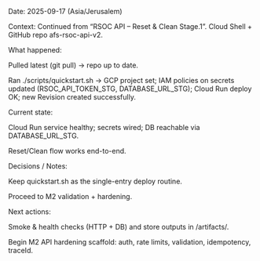 Date: 2025-09-17 (Asia/Jerusalem)

Context: Continued from “RSOC API – Reset & Clean Stage.1”. Cloud Shell + GitHub repo afs-rsoc-api-v2.

What happened:

Pulled latest (git pull) → repo up to date.

Ran ./scripts/quickstart.sh → GCP project set; IAM policies on secrets updated (RSOC_API_TOKEN_STG, DATABASE_URL_STG); Cloud Run deploy OK; new Revision created successfully.

Current state:

Cloud Run service healthy; secrets wired; DB reachable via DATABASE_URL_STG.

Reset/Clean flow works end-to-end.

Decisions / Notes:

Keep quickstart.sh as the single-entry deploy routine.

Proceed to M2 validation + hardening.

Next actions:

Smoke & health checks (HTTP + DB) and store outputs in /artifacts/.

Begin M2 API hardening scaffold: auth, rate limits, validation, idempotency, traceId.
